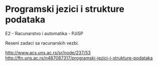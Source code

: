 # Programski jezici i strukture podataka 

E2 - Racunarstvo i automatika - PJiSP

Reseni zadaci sa racunarskih vezbi.

http://www.acs.uns.ac.rs/sr/node/237/53
http://ftn.uns.ac.rs/n487087317/programski-jezici-i-strukture-podataka
